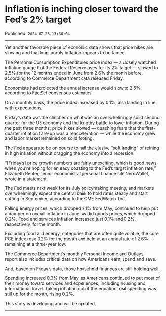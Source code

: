 # Inflation is inching closer toward the Fed’s 2% target

Published :`2024-07-26 13:36:04`

---

Yet another favorable piece of economic data shows that price hikes are slowing and that long-unruly inflation appears to be tamed.

The Personal Consumption Expenditures price index — a closely watched inflation gauge that the Federal Reserve uses for its 2% target — slowed to 2.5% for the 12 months ended in June from 2.6% the month before, according to Commerce Department data released Friday.

Economists had projected the annual increase would slow to 2.5%, according to FactSet consensus estimates.

On a monthly basis, the price index increased by 0.1%, also landing in line with expectations.

Friday’s data was the clincher on what was an overwhelmingly solid second quarter for the US economy and the lengthy battle to lower inflation. During the past three months, price hikes slowed — quashing fears that the first-quarter inflation flare-up was a reacceleration — while the economy grew and labor market remained on solid footing.

The Fed appears to be on course to nail the elusive “soft landing” of reining in high inflation without dragging the economy into a recession.

“[Friday’s] price growth numbers are fairly unexciting, which is good news when you’re hoping for an easy coasting to the Fed’s target inflation rate,” Elizabeth Renter, senior economist at personal finance site NerdWallet, wrote in a statement.

The Fed meets next week for its July policymaking meeting, and markets overwhelmingly expect the central bank to hold rates steady and start cutting in September, according to the CME FedWatch Tool.

Falling energy prices, which dropped 2.1% from May, continued to help put a damper on overall inflation in June, as did goods prices, which dropped 0.2%. Food and services inflation increased just 0.1% and 0.2%, respectively, for the month.

Excluding food and energy, categories that are often quite volatile, the core PCE index rose 0.2% for the month and held at an annual rate of 2.6% — remaining at a three-year low.

The Commerce Department’s monthly Personal Income and Outlays report also includes critical data on how Americans earn, spend and save.

And, based on Friday’s data, those household finances are still holding well.

Spending increased 0.3% from May, as Americans continued to put most of their money toward services and experiences, including housing and international travel. Taking inflation out of the equation, real spending was still up for the month, rising 0.2%.

This story is developing and will be updated.

---

